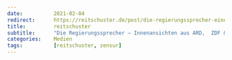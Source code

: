 ```yaml
---
date:          2021-02-04
redirect:      https://reitschuster.de/post/die-regierungssprecher-eine-innenansicht-aus-ard-zdf-co/
title:         reitschuster
subtitle:      "Die Regierungssprecher – Innenansichten aus ARD,  ZDF & Co."
categories:    Medien
tags:          [reitschuster, zensur]
---
```

